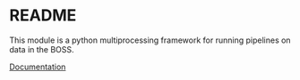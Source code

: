 # README
This module is a python multiprocessing framework for running pipelines on data in the BOSS.

[Documentation](https://nbviewer.jupyter.org/github/rguo123/nd-multicore/blob/master/docs/Documentation.ipynb)
